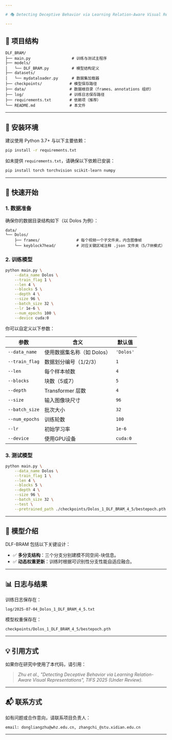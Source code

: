 ```yaml
---

# 🎭 Detecting Deceptive Behavior via Learning Relation-Aware Visual Representations

---
```


## 📁 项目结构

```
DLF_BRAM/
├── main.py                  # 训练与测试主程序
├── models/
│   └── DLF_BRAM.py          # 模型结构定义
├── datasets/
│   └── mydataloader.py      # 数据集加载器
├── checkpoints/            # 模型保存路径
├── data/                   # 数据根目录（frames、annotations 组织）
├── log/                    # 训练日志保存路径
├── requirements.txt        # 依赖项（推荐）
└── README.md               # 本文件
```

---

## 🔧 安装环境

建议使用 Python 3.7+ 与以下主要依赖：

```bash
pip install -r requirements.txt
```

如未提供 `requirements.txt`，请确保以下依赖已安装：

```bash
pip install torch torchvision scikit-learn numpy
```

---

## 🚀 快速开始

### 1. 数据准备

确保你的数据目录结构如下（以 Dolos 为例）：

```
data/
└── Dolos/
    ├── frames/                # 每个视频一个子文件夹，内含图像帧
    └── keyblock7head/         # 对应关键区域注释 .json 文件夹（5/7块模式）
```

### 2. 训练模型

```bash
python main.py \
    --data_name Dolos \
    --train_flag 1 \
    --len 4 \
    --blocks 5 \
    --depth 4 \
    --size 96 \
    --batch_size 32 \
    --lr 1e-6 \
    --num_epochs 100 \
    --device cuda:0
```

你可以自定义以下参数：

| 参数             | 含义               | 默认值       |
| -------------- | ---------------- | --------- |
| `--data_name`  | 使用数据集名称（如 Dolos） | `'Dolos'` |
| `--train_flag` | 数据划分编号（1/2/3）    | `1`       |
| `--len`        | 每个样本帧数           | `4`       |
| `--blocks`     | 块数（5或7）          | `5`       |
| `--depth`      | Transformer 层数   | `4`       |
| `--size`       | 输入图像块尺寸          | `96`      |
| `--batch_size` | 批次大小             | `32`      |
| `--num_epochs` | 训练轮数             | `100`     |
| `--lr`         | 初始学习率            | `1e-6`    |
| `--device`     | 使用GPU设备          | `cuda:0`  |

### 3. 测试模型

```bash
python main.py \
    --data_name Dolos \
    --train_flag 1 \
    --len 4 \
    --blocks 5 \
    --depth 4 \
    --size 96 \
    --batch_size 32 \
    --test \
    --pretrained_path ./checkpoints/Dolos_1_DLF_BRAM_4_5/bestepoch.pth
```

---

## 🧠 模型介绍

DLF-BRAM 包括以下关键设计：

* ✅ **多分支结构**：三个分支分别建模不同空间-块信息。
* ✅ **动态权重更新**：训练时根据可识别性分支性能自适应融合。

---

## 📊 日志与结果

训练日志保存在：

```
log/2025-07-04_Dolos_1_DLF_BRAM_4_5.txt
```

模型权重保存在：

```
checkpoints/Dolos_1_DLF_BRAM_4_5/bestepoch.pth
```


---

## 💡 引用方式

如果你在研究中使用了本代码，请引用：

> *Zhu et al., "Detecting Deceptive Behavior via Learning Relation-Aware Visual Representations", TIFS 2025 (Under Review).*

---

## 📬 联系方式

如有问题或合作意向，请联系项目负责人：

```
email: dongliangzhu@whz.edu.cn, zhangchi_@stu.xidian.edu.cn
```

---


